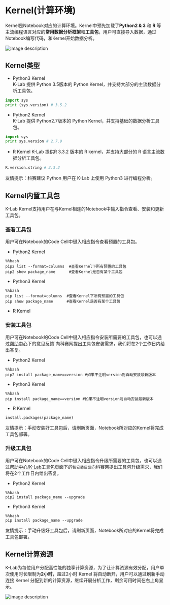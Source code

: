 # Kernel(计算环境)
Kernel是Notebook对应的计算环境。Kernel中预先加载了**Python2 & 3** 和 **R** 等主流编程语言对应的**常用数据分析框架**和**工具包**，用户可直接导入数据，通过Notebook编写代码，和Kernel开始数据分析。

![image description](image/kernel.png)
## Kernel类型
* Python3 Kernel   
K-Lab 提供 Python 3.5版本的 Python Kernel，并支持大部分的主流数据分析工具包。    
```Python
import sys
print (sys.version) # 3.5.2
```
* Python2 Kernel   
K-Lab 提供 Python2.7版本的 Python Kernel，并支持基础的数据分析工具包。    
```python
import sys
print sys.version # 2.7.9
```
* R Kernel 
K-Lab 提供R 3.3.2 版本的 R kernel，并支持大部分的 R 语言主流数据分析工具包。
```R
R.version.string # 3.3.2
```

友情提示：科赛建议 Python 用户在 K-Lab 上使用 Python3 进行编程分析。

## Kernel内置工具包
K-Lab Kernel支持用户在与Kernel相连的Notebook中输入指令查看、安装和更新工具包。 
### 查看工具包
用户可在Notebook的Code Cell中键入相应指令查看预置的工具包。
* Python2 Kernel    
```
%%bash
pip2 list --format=columns  #查看Kernel下所有预置的工具包
pip2 show package_name      #查看Kernel是否有某个工具包
```
* Python3 Kernel
```
%%bash
pip list --format=columns  #查看Kernel下所有预置的工具包
pip show package_name      #查看Kernel是否有某个工具包
```
* R Kernel

### 安装工具包
用户可在Notebook的Code Cell中键入相应指令安装所需要的工具包，也可以通过[帮助中心](https://www.kesci.com/apps/home/workspace/help)下的意见反馈`向科赛网提出工具包安装需求，我们将在2个工作日内给出答复。
* Python2 Kernel
```
%%bash
pip2 install package_name==version #如果不注明version则自动安装最新版本
```
* Python3 Kernel
```
%%bash
pip install package_name==version #如果不注明version则自动安装最新版本
```
* R Kernel
```
install.packages(package_name)
```

友情提示：手动安装好工具包后，请刷新页面，Notebook所对应的Kernel将完成工具包部署。

### 升级工具包
用户可在Notebook的Code Cell中键入相应指令升级所需要的工具包，也可以通过[帮助中心/K-Lab工具包页面](https://www.kesci.com/apps/home/workspace/help)下的`包安装反馈`向科赛网提出工具包升级需求，我们将在2个工作日内给出答复。
* Python2 Kernel
```
%%bash
pip2 install package_name --upgrade
```
* Python3 Kernel
```
%%bash
pip install package_name --upgrade
```
友情提示：手动升级好工具包后，请刷新页面，Notebook所对应的Kernel将完成工具包部署。

## Kernel计算资源
K-Lab为每位用户分配高性能的独享计算资源，为了让计算资源有效分配，用户单次使用时长限制为**2小时**，超过2小时 Kernel 将自动断开，用户可以通过刷新手动连接 Kernel 分配到新的计算资源，继续开展分析工作，剩余可用时间在右上角显示。

![image description](image/kernel-time.png)
